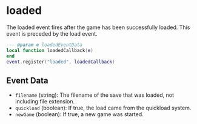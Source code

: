 # loaded

The loaded event fires after the game has been successfully loaded. This event is preceded by the load event.

```lua
--- @param e loadedEventData
local function loadedCallback(e)
end
event.register("loaded", loadedCallback)
```

## Event Data

* `filename` (string): The filename of the save that was loaded, not including file extension.
* `quickload` (boolean): If true, the load came from the quickload system.
* `newGame` (boolean): If true, a new game was started.

